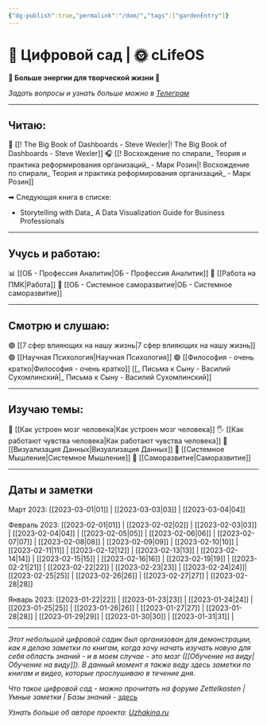 ```yaml
---
{"dg-publish":true,"permalink":"/dom/","tags":["gardenEntry"]}
---
```



# 🌱 Цифровой сад | 🌞 cLifeOS 
**🔋 Больше энергии для творческой жизни 🎨**

*Задать вопросы и узнать больше можно в [Телеграм](https://t.me/cLifeOS)* 

---
## Читаю:

📗  [[! The Big Book of Dashboards -  Steve Wexler\|! The Big Book of Dashboards -  Steve Wexler]]
🎧 [[! Восхождение по спирали_ Теория и практика реформирования организаций_ - Марк Розин\|! Восхождение по спирали_ Теория и практика реформирования организаций_ - Марк Розин]]

➡ Следующая книга в списке: 
 - Storytelling with Data_ A Data Visualization Guide for Business Professionals

---
## Учусь и работаю:

📊 [[ОБ - Профессия Аналитик\|ОБ - Профессия Аналитик]]
👔 [[Работа на ПМК\|Работа]]
🔄 [[ОБ - Системное саморазвитие\|ОБ - Системное саморазвитие]]

---

## Смотрю и слушаю:

🟢 [[7 сфер влияющих на нашу жизнь\|7 сфер влияющих на нашу жизнь]]
🟢 [[Научная Психология\|Научная Психология]]
🟢 [[Философия - очень кратко\|Философия - очень кратко]]
[[_ Письма к Сыну - Василий Сухомлинский\|_ Письма к Сыну - Василий Сухомлинский]]


---
## Изучаю темы:

🧠 [[Как устроен мозг человека\|Как устроен мозг человека]]
🖐 [[Как работают чувства человека\|Как работают чувства человека]]
🚦 [[Визуализация Данных\|Визуализация Данных]]
🔁 [[Системное Мышление\|Системное Мышление]]
🚀 [[Саморазвитие\|Саморазвитие]]

---
## Даты и заметки 

Март 2023:
[[2023-03-01\|01]] | [[2023-03-03\|03]] | [[2023-03-04\|04]]

Февраль 2023:
[[2023-02-01\|01]] | [[2023-02-02\|02]] | [[2023-02-03\|03]] | [[2023-02-04\|04]] | [[2023-02-05\|05]] | [[2023-02-06\|06]] | [[2023-02-07\|07]] | [[2023-02-08\|08]] | [[2023-02-09\|09]] | [[2023-02-10\|10]] | [[2023-02-11\|11]] | [[2023-02-12\|12]] | [[2023-02-13\|13]] | [[2023-02-14\|14]] | [[2023-02-15\|15]] | [[2023-02-16\|16]] | [[2023-02-19\|19]] | [[2023-02-21\|21]] | [[2023-02-22\|22]] | [[2023-02-23\|23]] | [[2023-02-24\|24]]| [[2023-02-25\|25]] | [[2023-02-26\|26]] | [[2023-02-27\|27]] | [[2023-02-28\|28]]

Январь 2023:
[[2023-01-22\|22]] | [[2023-01-23\|23]] | [[2023-01-24\|24]] | [[2023-01-25\|25]] | [[2023-01-26\|26]] | [[2023-01-27\|27]] | [[2023-01-28\|28]] | [[2023-01-29\|29]] | [[2023-01-30\|30]] | [[2023-01-31\|31]] |


---
*Этот небольшой цифровой садик был организован для демонстрации, как я делаю заметки по книгам, когда хочу начать изучать новую для себя область знаний - и в моем случае - это мозг ([[Обучение на виду\|Обучение на виду]]). В данный момент я также веду здесь заметки по книгам и видео, которые прослушиваю в течение дня.*

*Что такое цифровой сад - можно прочитать на форуме Zettelkasten | Умные заметки | Базы знаний - [здесь](https://zttl.space/t/czifrovye-sady-kak-unikalnoe-yavlenie-sovremennogo-virtualnogo-prostranstva/349)*

*Узнать больше об авторе проекта: [Uzhakina.ru](https://uzhakina.ru/)*
